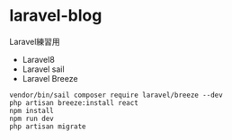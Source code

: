 # laravel-blog

Laravel練習用

- Laravel8
- Laravel sail
- Laravel Breeze

```
vendor/bin/sail composer require laravel/breeze --dev
php artisan breeze:install react
npm install
npm run dev
php artisan migrate
```
